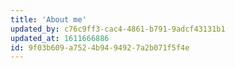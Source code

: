 ```yaml
---
title: 'About me'
updated_by: c76c9ff3-cac4-4861-b791-9adcf43131b1
updated_at: 1611666886
id: 9f03b609-a752-4b94-9492-7a2b071f5f4e
---
```

